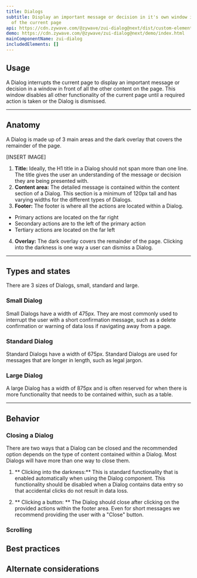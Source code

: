 ```yaml
---
title: Dialogs
subtitle: Display an important message or decision in it's own window in front
  of the current page
api: https://cdn.zywave.com/@zywave/zui-dialog@next/dist/custom-elements.json
demo: https://cdn.zywave.com/@zywave/zui-dialog@next/demo/index.html
mainComponentName: zui-dialog
includedElements: []
---
```

## Usage

A Dialog interrupts the current page to display an important message or decision in a window in front of all the other content on the page. This window disables all other functionality of the current page until a required action is taken or the Dialog is dismissed. 

- - -

## Anatomy

A Dialog is made up of 3 main areas and the dark overlay that covers the remainder of the page. 

\[INSERT IMAGE]

1. **Title:** Ideally, the H1 title in a Dialog should not span more than one line. The title gives the user an understanding of the message or decision they are being presented with. 
2. **Content area:** The detailed message is contained within the content section of a Dialog. This section is a minimum of 120px tall and has varying widths for the different types of Dialogs.
3. **Footer:** The footer is where all the actions are located within a Dialog.

* Primary actions are located on the far right
* Secondary actions are to the left of the primary action
* Tertiary actions are located on the far left 

4.  **Overlay:** The dark overlay covers the remainder of the page. Clicking into the darkness is one way a user can dismiss a Dialog. 

---

## Types and states
There are 3 sizes of Dialogs, small, standard and large.

### Small Dialog
Small Dialogs have a width of 475px. They are most commonly used to interrupt the user with a short confirmation message, such as a delete confirmation or warning of data loss if navigating away from a page. 

### Standard Dialog
Standard Dialogs have a width of 675px. Standard Dialogs are used for messages that are longer in length, such as legal jargon. 

### Large Dialog
A large Dialog has a width of 875px and is often reserved for when there is more functionality that needs to be contained within, such as a table. 

---

## Behavior  

### Closing a Dialog
There are two ways that a Dialog can be closed and the recommended option depends on the type of content contained within a Dialog. Most Dialogs will have more than one way to close them. 

1. ** Clicking into the darkness:** This is standard functionality that is enabled automatically when using the Dialog component. This functionality should be disabled when a Dialog contains data entry so that accidental clicks do not result in data loss. 

2. ** Clicking a button: ** The Dialog should close after clicking on the provided actions within the footer area. Even for short messages we recommend providing the user with a "Close" button. 

<docs-spacer size="small"></docs-spacer>

### Scrolling


## Best practices

## Alternate considerations